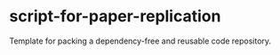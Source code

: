 # script-for-paper-replication
Template for packing a dependency-free and reusable code repository. 
